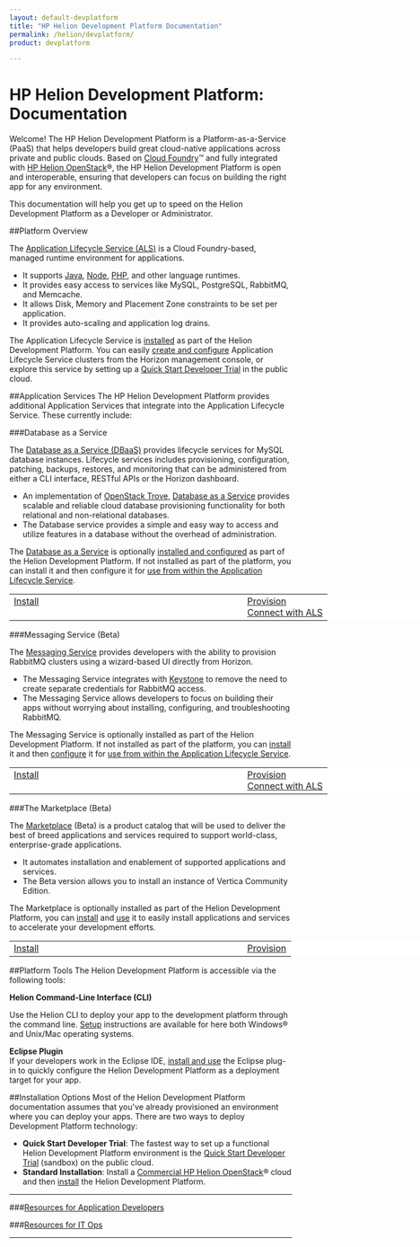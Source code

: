 ```yaml
---
layout: default-devplatform
title: "HP Helion Development Platform Documentation"
permalink: /helion/devplatform/
product: devplatform

---
```

<!--PUBLISHED-->

# HP Helion Development Platform: Documentation

Welcome! The HP Helion Development Platform is a Platform-as-a-Service (PaaS) that helps developers build great cloud-native applications across private and public clouds.  Based on [Cloud Foundry](http://cloudfoundry.org/index.html)&trade; and fully integrated with [HP Helion OpenStack](/helion/openstack/)&reg;, the HP Helion Development Platform is open and interoperable, ensuring that developers can focus on building the right app for any environment.

This documentation will help you get up to speed on the  Helion Development Platform as a Developer or Administrator.

##Platform Overview

The [Application Lifecycle Service (ALS)](/als/v1/) is a Cloud Foundry-based, managed runtime environment for applications. 

- It supports [Java](/helion/devplatform/appdev/#java), [Node](/helion/devplatform/appdev/#node), [PHP](/helion/devplatform/appdev/#PHP), and other language runtimes.
- It provides easy access to services like MySQL, PostgreSQL, RabbitMQ, and Memcache.
- It allows Disk, Memory and Placement Zone constraints to be set per application.
- It provides auto-scaling and application log drains.
 
The Application Lifecycle Service is [installed](/helion/devplatform/install/#install-als) as part of the Helion Development Platform. You can easily [create and configure](/als/v1/admin/#wizard-based-cluster-creation) Application Lifecycle Service clusters from the Horizon management console, or explore this service by setting up a [Quick Start Developer Trial](/helion/devplatform/ALS-developer-trial-quick-start/) in the public cloud.

##Application Services
The HP Helion Development Platform provides additional Application Services that integrate into the Application Lifecycle Service. These currently include:

###Database as a Service  

The [Database as a Service (DBaaS)](/helion/devplatform/databaseservice/) provides lifecycle services for MySQL database instances. Lifecycle services includes provisioning, configuration, patching, backups, restores, and monitoring that can be administered from either a CLI interface, RESTful APIs or the Horizon dashboard. 

- An implementation of [OpenStack Trove](https://wiki.openstack.org/wiki/Trove), [Database as a Service](/helion/devplatform/databaseservice/) provides scalable and reliable cloud database provisioning functionality for both relational and non-relational databases.  
- The Database service provides a simple and easy way to access and utilize features in a database without the overhead of administration.  

The [Database as a Service](/helion/devplatform/connectdatabase/) is optionally [installed and configured](/helion/devplatform/install/#install-database) as part of the Helion Development Platform. If not installed as part of the platform, you can install it and then configure it for [use from within the Application Lifecycle Service](/helion/devplatform/connectdatabase/).

<table style="vertical-align: top; width: 800px; background-color: white; border: 0px;">
<tr style="border: 0px;vertical-align: top;"><td style="border: 0px; width: 400px;"><a href="install/#install-database">Install</a><br></td><td style="border: 0px; align: right;"><a href="databaseservice">Provision</a><br><a href="connectdatabase">Connect with ALS</a></td></tr>
</table>
###Messaging Service (Beta)

The [Messaging Service](/helion/devplatform/messageservice/)  provides developers with the ability to provision RabbitMQ clusters using a wizard-based UI directly from Horizon.

- The Messaging Service integrates with [Keystone](/helion/openstack/services/identity/overview/) to remove the need to create separate credentials for RabbitMQ access. 
- The Messaging Service allows developers to focus on building their apps without worrying about installing, configuring, and troubleshooting RabbitMQ.

The Messaging Service is optionally installed as part of the Helion Development Platform. If not installed as part of the platform, you can [install](/helion/devplatform/install/#install-messaging) it and then [configure](/helion/devplatform/messageservice/) it for [use from within the Application Lifecycle Service](/helion/devplatform/msgaas/als).

<table style="vertical-align: top; width: 800px; background-color: white; border: 0px;">
<tr style="border: 0px;vertical-align: top;"><td style="border: 0px;width: 400px;"><a href="install/#install-messaging">Install</a><br></td><td style="border: 0px; align: right;"><a href="messageservice">Provision</a><br><a href="msgaas/als">Connect with ALS</a></td></tr>
</table>

###The Marketplace (Beta)

The [Marketplace](/helion/devplatform/marketplace/) (Beta) is a product catalog that will be used to deliver the best of breed applications and services required to support world-class, enterprise-grade applications.

- It automates installation and enablement of supported applications and services.
- The Beta version allows you to install an instance of Vertica Community Edition.

The Marketplace is optionally installed as part of the Helion Development Platform, you can [install](/helion/devplatform/install/#install-marketplace) and [use](/helion/devplatform/marketplace/) it to easily install applications and services to accelerate your development efforts.

<table style="vertical-align: top; width: 800px; background-color: white; border: 0px;">
<tr style="border: 0px;vertical-align: top;"><td style="border: 0px; width: 400px;"><a href="install/#install-marketplace">Install</a><br></td><td style="border: 0px; align: right;"><a href="marketplace">Provision</a></td></tr>
</table>

##Platform Tools
The Helion Development Platform is accessible via the following tools: 

**Helion Command-Line Interface (CLI)**<br>

Use the Helion CLI to deploy your app to the development platform through the command line. [Setup](/als/v1/user/client/#helion-client-setup) instructions are available for here both Windows&reg; and Unix/Mac operating systems.

**Eclipse Plugin**<br>
 If your developers work in the Eclipse IDE, [install and use](/helion/devplatform/eclipse/) the Eclipse plug-in to quickly configure the Helion Development Platform as a deployment target for your app. 

##Installation Options
Most of the Helion Development Platform documentation assumes that you've already provisioned an environment where you can deploy your apps. There are two ways to deploy Development Platform technology:
 
- **Quick Start Developer Trial**: The fastest way to set up a functional Helion Development Platform environment is the [Quick Start Developer Trial](/helion/devplatform/ALS-developer-trial-quick-start/) (sandbox) on the public cloud.
- **Standard Installation**: Install a [Commercial HP Helion OpenStack](/helion/openstack/install/overview/)&reg; cloud and then [install](/helion/devplatform/install/) the Helion Development Platform.  

----------
###[Resources for Application Developers](/helion/devplatform/appdev/)
  
###[Resources for IT Ops](/helion/devplatform/sysadmin/)
  
<!--### [Resources for OpenStack Integration, Extension, and Service Development](/helion/devplatform/servicedev/) -->

----
 
